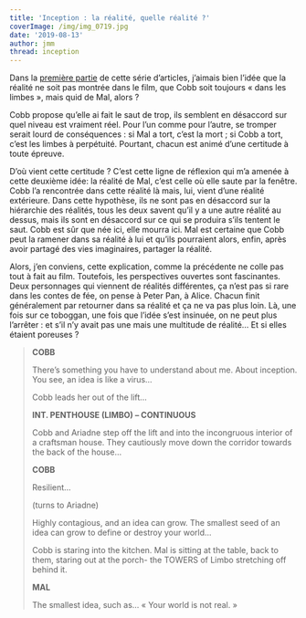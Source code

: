 ```yaml
---
title: 'Inception : la réalité, quelle réalité ?'
coverImage: /img/img_0719.jpg
date: '2019-08-13'
author: jmm
thread: inception
---
```

Dans la [première partie](/posts/20190808-inception-la-realite-en-tant-quidee-obsolete) de cette série d’articles, j’aimais bien l’idée que la réalité ne soit pas montrée dans le film, que Cobb soit toujours « dans les limbes », mais quid de Mal, alors ?

Cobb propose qu’elle ai fait le saut de trop, ils semblent en désaccord sur quel niveau est vraiment réel. Pour l’un comme pour l’autre, se tromper serait lourd de conséquences : si Mal a tort, c’est la mort ; si Cobb a tort, c’est les limbes à perpétuité. Pourtant, chacun est animé d’une certitude à toute épreuve.

D’où vient cette certitude ? C’est cette ligne de réflexion qui m’a amenée à cette deuxième idée: la réalité de Mal, c’est celle où elle saute par la fenêtre. Cobb l’a rencontrée dans cette réalité là mais, lui, vient d’une réalité extérieure. Dans cette hypothèse, ils ne sont pas en désaccord sur la hiérarchie des réalités, tous les deux savent qu’il y a une autre réalité au dessus, mais ils sont en désaccord sur ce qui se produira s’ils tentent le saut. Cobb est sûr que née ici, elle mourra ici. Mal est certaine que Cobb peut la ramener dans sa réalité à lui et qu’ils pourraient alors, enfin, après avoir partagé des vies imaginaires, partager la réalité.

Alors, j’en conviens, cette explication, comme la précédente ne colle pas tout à fait au film. Toutefois, les perspectives ouvertes sont fascinantes. Deux personnages qui viennent de réalités différentes, ça n’est pas si rare dans les contes de fée, on pense à Peter Pan, à Alice. Chacun finit généralement par retourner dans sa réalité et ça ne va pas plus loin. Là, une fois sur ce toboggan, une fois que l’idée s’est insinuée, on ne peut plus l’arrêter : et s’il n’y avait pas une mais une multitude de réalité… Et si elles étaient poreuses ?

> **COBB**
>
> There’s something you have to understand about me. About inception. You see, an idea is like a virus…
>
> Cobb leads her out of the lift…
>
> **INT. PENTHOUSE (LIMBO) – CONTINUOUS**
>
> Cobb and Ariadne step off the lift and into the incongruous interior of a craftsman house. They cautiously move down the corridor towards the back of the house…
>
> **COBB**
>
> Resilient…
>
> (turns to Ariadne)
>
> Highly contagious, and an idea can grow. The smallest seed of an idea can grow to define or destroy your world…
>
> Cobb is staring into the kitchen. Mal is sitting at the table, back to them, staring out at the porch- the TOWERS of Limbo stretching off behind it.
>
> **MAL**
>
> The smallest idea, such as… « Your world is not real. »
